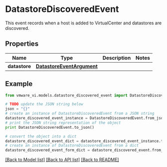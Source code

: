 # DatastoreDiscoveredEvent

This event records when a host is added to VirtualCenter and datastores are discovered. 

## Properties
Name | Type | Description | Notes
------------ | ------------- | ------------- | -------------
**datastore** | [**DatastoreEventArgument**](DatastoreEventArgument.md) |  | 

## Example

```python
from vmware_vi.models.datastore_discovered_event import DatastoreDiscoveredEvent

# TODO update the JSON string below
json = "{}"
# create an instance of DatastoreDiscoveredEvent from a JSON string
datastore_discovered_event_instance = DatastoreDiscoveredEvent.from_json(json)
# print the JSON string representation of the object
print DatastoreDiscoveredEvent.to_json()

# convert the object into a dict
datastore_discovered_event_dict = datastore_discovered_event_instance.to_dict()
# create an instance of DatastoreDiscoveredEvent from a dict
datastore_discovered_event_form_dict = datastore_discovered_event.from_dict(datastore_discovered_event_dict)
```
[[Back to Model list]](../README.md#documentation-for-models) [[Back to API list]](../README.md#documentation-for-api-endpoints) [[Back to README]](../README.md)


